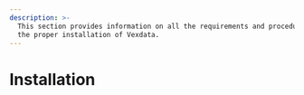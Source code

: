 ```yaml
---
description: >-
  This section provides information on all the requirements and procedures for
  the proper installation of Vexdata.
---
```


# Installation

